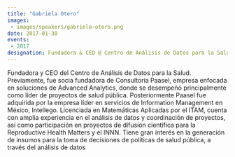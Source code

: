 ```yaml
---
title: "Gabriela Otero"
images:
 - images/speakers/gabriela-otero.png
date: 2017-01-30
events:
 - 2017
designation: Fundadora & CEO @ Centro de Análisis de Datos para la Salud 
---
```


Fundadora y CEO del Centro de Análisis de Datos para la Salud. Previamente, fue socia fundadora de Consultoría Paasel, empresa enfocada en soluciones de Advanced Analytics, donde se desempeñó principalmente como líder de proyectos de salud pública. Posteriormente Paasel fue adquirida por la empresa líder en servicios de Information Management en México, Intellego. Licenciada en Matemáticas Aplicadas por el ITAM, cuenta con amplia experiencia en el análisis de datos y coordinación de proyectos, así como participación en proyectos de difusión científica para la Reproductive Health Matters y el INNN. Tiene gran interés en la generación de insumos para la toma de decisiones de políticas de salud pública, a través del análisis de datos